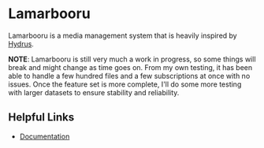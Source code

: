 # Lamarbooru

Lamarbooru is a media management system that is heavily inspired by [Hydrus](https://github.com/hydrusnetwork/hydrus).

**NOTE**: Lamarbooru is still very much a work in progress, so some things will break and might change as time goes on.
From my own testing, it has been able to handle a few hundred files and a few subscriptions at once with no issues.
Once the feature set is more complete, I'll do some more testing with larger datasets to ensure stability and reliability.

## Helpful Links

* [Documentation](https://aylamar.github.io/lamarbooru/)
